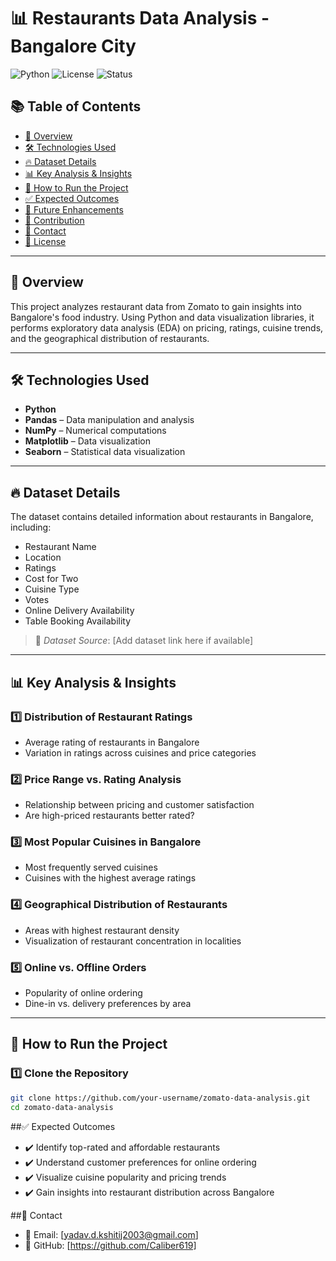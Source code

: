 # 📊 Restaurants Data Analysis - Bangalore City

![Python](https://img.shields.io/badge/Python-3.8%2B-blue.svg)
![License](https://img.shields.io/badge/License-MIT-green.svg)
![Status](https://img.shields.io/badge/Project-Completed-brightgreen.svg)

## 📚 Table of Contents

- [📖 Overview](#-overview)
- [🛠️ Technologies Used](#️-technologies-used)
- [🔥 Dataset Details](#-dataset-details)
- [📊 Key Analysis & Insights](#-key-analysis--insights)
- [🚀 How to Run the Project](#-how-to-run-the-project)
- [✅ Expected Outcomes](#-expected-outcomes)
- [🔮 Future Enhancements](#-future-enhancements)
- [🤝 Contribution](#-contribution)
- [📩 Contact](#-contact)
- [📄 License](#-license)

---

## 📖 Overview

This project analyzes restaurant data from Zomato to gain insights into Bangalore's food industry. Using Python and data visualization libraries, it performs exploratory data analysis (EDA) on pricing, ratings, cuisine trends, and the geographical distribution of restaurants.

---

## 🛠️ Technologies Used

- **Python**
- **Pandas** – Data manipulation and analysis
- **NumPy** – Numerical computations
- **Matplotlib** – Data visualization
- **Seaborn** – Statistical data visualization

---

## 🔥 Dataset Details

The dataset contains detailed information about restaurants in Bangalore, including:

- Restaurant Name
- Location
- Ratings
- Cost for Two
- Cuisine Type
- Votes
- Online Delivery Availability
- Table Booking Availability

> 🔗 _Dataset Source_: [Add dataset link here if available]

---

## 📊 Key Analysis & Insights

### 1️⃣ Distribution of Restaurant Ratings
- Average rating of restaurants in Bangalore
- Variation in ratings across cuisines and price categories

### 2️⃣ Price Range vs. Rating Analysis
- Relationship between pricing and customer satisfaction
- Are high-priced restaurants better rated?

### 3️⃣ Most Popular Cuisines in Bangalore
- Most frequently served cuisines
- Cuisines with the highest average ratings

### 4️⃣ Geographical Distribution of Restaurants
- Areas with highest restaurant density
- Visualization of restaurant concentration in localities

### 5️⃣ Online vs. Offline Orders
- Popularity of online ordering
- Dine-in vs. delivery preferences by area

---

## 🚀 How to Run the Project

### 1️⃣ Clone the Repository

```bash
git clone https://github.com/your-username/zomato-data-analysis.git
cd zomato-data-analysis
```
##✅ Expected Outcomes
- ✔️ Identify top-rated and affordable restaurants
- ✔️ Understand customer preferences for online ordering
- ✔️ Visualize cuisine popularity and pricing trends
- ✔️ Gain insights into restaurant distribution across Bangalore

##📩 Contact
- 📧 Email: [yadav.d.kshitij2003@gmail.com]
- 💼 GitHub: [https://github.com/Caliber619]



